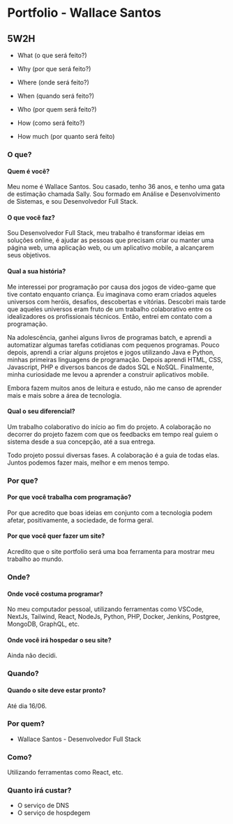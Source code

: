 # Portfolio - Wallace Santos

## 5W2H
- What (o que será feito?)
- Why (por que será feito?)
- Where (onde será feito?)
- When (quando será feito?)
- Who (por quem será feito?)

- How (como será feito?)
- How much (por quanto será feito)

### O que?

#### Quem é você?
Meu nome é Wallace Santos. Sou casado, tenho 36 anos, e tenho uma gata de estimação chamada Sally. Sou formado em Análise e Desenvolvimento de Sistemas, e sou Desenvolvedor Full Stack.

#### O que você faz?
Sou Desenvolvedor Full Stack, meu trabalho é transformar ideias em soluções online, é ajudar as pessoas que precisam criar ou manter uma página web, uma aplicação web, ou um aplicativo mobile, a alcançarem seus objetivos.

#### Qual a sua história?
Me interessei por programação por causa dos jogos de video-game que
tive contato enquanto criança. Eu imaginava como eram criados aqueles universos com heróis, desafios, descobertas e vitórias. Descobri mais tarde que aqueles universos eram fruto de um trabalho colaborativo entre os idealizadores os profissionais técnicos. Então, entrei em contato com a programação.

Na adolescência, ganhei alguns livros de programas batch, e aprendi a automatizar algumas tarefas cotidianas com pequenos programas. Pouco depois, aprendi a criar alguns projetos e jogos utilizando Java e Python, minhas primeiras linguagens de programação. Depois aprendi HTML, CSS, Javascript, PHP e diversos bancos de dados SQL e NoSQL. Finalmente, minha curiosidade me levou a aprender a construir aplicativos mobile.

Embora fazem muitos anos de leitura e estudo, não me canso de aprender mais e mais sobre a área de tecnologia.

#### Qual o seu diferencial?
Um trabalho colaborativo do início ao fim do projeto. A colaboração no decorrer do projeto fazem com que os feedbacks em tempo real guiem o sistema desde a sua concepção, até a sua entrega.

Todo projeto possui diversas fases. A colaboração é a guia de todas elas.
Juntos podemos fazer mais, melhor e em menos tempo.

### Por que?

#### Por que você trabalha com programação?
Por que acredito que boas ideias em conjunto com a tecnologia podem afetar, positivamente, a sociedade, de forma geral.

#### Por que você quer fazer um site?
Acredito que o site portfolio será uma boa ferramenta para mostrar meu trabalho ao mundo.

### Onde?

#### Onde você costuma programar?
No meu computador pessoal, utilizando ferramentas como VSCode, NextJs, Tailwind, React, NodeJs, Python, PHP, Docker, Jenkins, Postgree, MongoDB, GraphQL, etc.

#### Onde você irá hospedar o seu site?
Ainda não decidi.

### Quando?

#### Quando o site deve estar pronto?
Até dia 16/06.

### Por quem?
- Wallace Santos - Desenvolvedor Full Stack

### Como?
Utilizando ferramentas como React, etc.

### Quanto irá custar?
- O serviço de DNS
- O serviço de hospdegem
